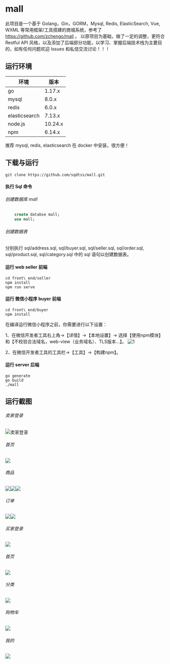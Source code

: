 # mall
此项目是一个基于 Golang，Gin，GORM，Mysql, Redis, ElasticSearch, Vue, WXML 等常用框架/工具搭建的商城系统，参考了 https://github.com/zchengo/mall 。
以原项目为基础，做了一定的调整，更符合 Restful API 风格，以及添加了后端部分功能，以学习、掌握后端技术栈为主要目的，如有任何问题欢迎 Issues 和私信交流讨论！！！
## 运行环境
|环境|版本|
|--|--|
|go|1.17.x|
|mysql|8.0.x|
|redis|6.0.x|
|elasticsearch|7.13.x|
|node.js|10.24.x|
|npm|6.14.x|

推荐 mysql, redis, elasticsearch 在 docker 中安装，很方便！

## 下载与运行
```shell
git clone https://github.com/sqdtss/mall.git
```
#### 执行 Sql 命令
###### 创建数据库 mall
```SQL
    create databse mall;
    use mall;
```
###### 创建数据表
分别执行 sql/address.sql, sql/buyer.sql, sql/seller.sql, sql/order.sql, sql/product.sql, sql/category.sql 中的 sql 语句以创建数据表。

#### 运行 web seller 前端
```shell
cd front\ end/seller
npm install
npm run serve
```

#### 运行 微信小程序 buyer 前端
```shell
cd front\ end/buyer
npm install
```
在编译运行微信小程序之前，你需要进行以下设置：

1、在微信开发者工具右上角->【详情】->【本地设置】-> 选择【使用npm模块】和【不校验合法域名，web-view（业务域名）、TLS版本...】。
![1](readme/wx_setting.png)

2、在微信开发者工具的工具栏->【工具】->【构建npm】。

#### 运行 server 后端
```shell
go generate
go build
./mall
```

## 运行截图
###### 卖家登录
![卖家登录](readme/seller_login.png)
###### 首页
![](readme/seller_index.png)
###### 商品
![](readme/product_list.png)![](readme/product_add.png)![](readme/seller_category.png)
###### 订单
![](readme/order_list.png)![](readme/order_set.png)
###### 买家登录
![](readme/buyer_login.png)
###### 首页
![](readme/buyer_index.png)
###### 分类
![](readme/buyer_category.png)
###### 购物车
![](readme/buyer_category.png)
###### 我的
![](readme/buyer_mine.png)